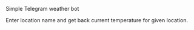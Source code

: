 Simple Telegram weather bot

Enter location name and get back current temperature for given location.

